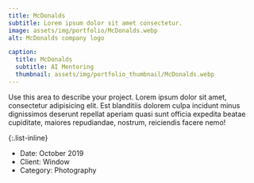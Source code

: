 ```yaml
---
title: McDonalds
subtitle: Lorem ipsum dolor sit amet consectetur.
image: assets/img/portfolio/McDonalds.webp
alt: McDonalds company logo

caption:
  title: McDonalds
  subtitle: AI Mentoring
  thumbnail: assets/img/portfolio_thumbnail/McDonalds.webp
---
```

Use this area to describe your project. Lorem ipsum dolor sit amet, consectetur adipisicing elit. Est blanditiis dolorem culpa incidunt minus dignissimos deserunt repellat aperiam quasi sunt officia expedita beatae cupiditate, maiores repudiandae, nostrum, reiciendis facere nemo!

{:.list-inline}
- Date: October 2019
- Client: Window
- Category: Photography

